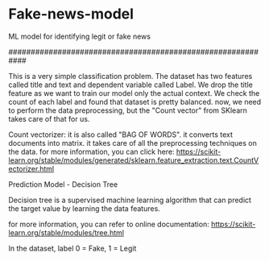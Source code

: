# Fake-news-model
ML model for identifying legit or fake news 


############################################################

This is a very simple classification problem. The dataset has two features called title and text and dependent variable called Label.
We drop the title feature as we want to train our model only the actual context. We check the count of each label and found that dataset is pretty balanced. 
now, we need to perform the data preprocessing, but the "Count vector" from SKlearn takes care of that for us. 


Count vectorizer: it is also called "BAG OF WORDS". it converts text documents into matrix. it takes care of all the preprocessing techniques on the data.
for more information, you can click here: https://scikit-learn.org/stable/modules/generated/sklearn.feature_extraction.text.CountVectorizer.html

Prediction Model - Decision Tree

Decision tree is a supervised machine learning algorithm that can predict the target value by learning the data features.

for more information, you can refer to online documentation: https://scikit-learn.org/stable/modules/tree.html

In the dataset, label 0 = Fake, 1 = Legit



